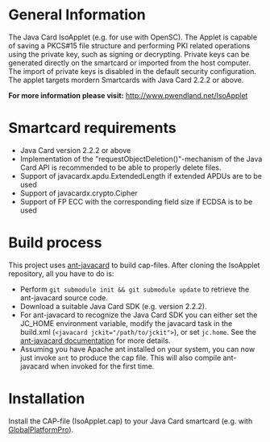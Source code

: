 General Information
===================
The Java Card IsoApplet (e.g. for use with OpenSC).
The Applet is capable of saving a PKCS#15 file structure and performing PKI related operations using the private key, such as signing or decrypting.
Private keys can be generated directly on the smartcard or imported from the host computer.
The import of private keys is disabled in the default security configuration.
The applet targets mordern Smartcards with Java Card 2.2.2 or above.

**For more information please visit:** http://www.pwendland.net/IsoApplet

Smartcard requirements
======================
* Java Card version 2.2.2 or above
* Implementation of the "requestObjectDeletion()"-mechanism of the Java Card API is recommended to be able to properly delete files.
* Support of javacardx.apdu.ExtendedLength if extended APDUs are to be used
* Support of javacardx.crypto.Cipher
* Support of FP ECC with the corresponding field size if ECDSA is to be used

Build process
=============
This project uses [ant-javacard](https://github.com/martinpaljak/ant-javacard) to build cap-files.
After cloning the IsoApplet repository, all you have to do is:
* Perform `git submodule init && git submodule update` to retrieve the ant-javacard source code.
* Download a suitable Java Card SDK (e.g. version 2.2.2).
* For ant-javacard to recognize the Java Card SDK you can either set the JC_HOME environment variable, modify the javacard task in the build.xml (`<javacard jckit="/path/to/jckit">`), or set `jc.home`.
  See the [ant-javacard documentation](https://github.com/martinpaljak/ant-javacard#building-javacard-applet-cap-files-with-ant) for more details.
* Assuming you have Apache ant installed on your system, you can now just invoke `ant` to produce the cap file.
  This will also compile ant-javacard when invoked for the first time.

Installation
============
Install the CAP-file (IsoApplet.cap) to your Java Card smartcard (e.g. with [GlobalPlatformPro](https://github.com/martinpaljak/GlobalPlatformPro)).
